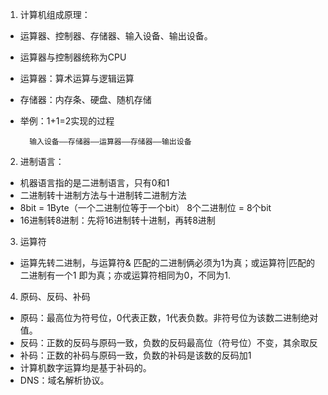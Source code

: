 1. 计算机组成原理：

* 运算器、控制器、存储器、输入设备、输出设备。
* 运算器与控制器统称为CPU
* 运算器：算术运算与逻辑运算
* 存储器：内存条、硬盘、随机存储
* 举例：1+1=2实现的过程  

        输入设备——存储器——运算器——存储器——输出设备 

 2. 进制语言：

* 机器语言指的是二进制语言，只有0和1
* 二进制转十进制方法与十进制转二进制方法
* 8bit = 1Byte（一个二进制位等于一个bit）
  8个二进制位 = 8个bit
* 16进制转8进制：先将16进制转十进制，再转8进制
3. 运算符
* 运算先转二进制，与运算符& 匹配的二进制俩必须为1为真；或运算符|匹配的二进制有一个1 即为真；亦或运算符相同为0，不同为1.

 4. 原码、反码、补码
 * 原码：最高位为符号位，0代表正数，1代表负数。非符号位为该数二进制绝对值。
 * 反码：正数的反码与原码一致，负数的反码最高位（符号位）不变，其余取反
 * 补码：正数的补码与原码一致，负数的补码是该数的反码加1
 * 计算机数字运算均是基于补码的。
 * DNS：域名解析协议。